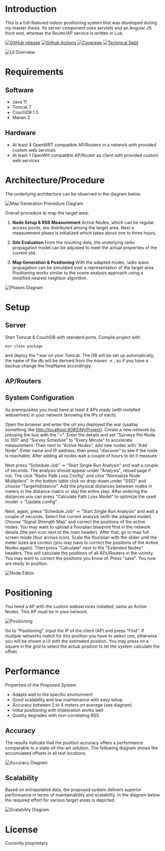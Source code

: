 # Introduction
This is a full-featured indoor positioning system that was developed during my master thesis.
Its server component uses servlets and an Angular JS front end, whereas the Router/AP service is written in Lua.

[![GitHub release](https://img.shields.io/github/release/patrickfav/indoor-positioning.svg)](https://github.com/patrickfav/indoor-positioning/releases/latest)
[![Github Actions](https://github.com/patrickfav/indoor-positioning/actions/workflows/build.yml/badge.svg)](https://github.com/patrickfav/indoor-positioning/actions)
[![Coverage](https://sonarcloud.io/api/project_badges/measure?project=patrickfav_indoor-positioning&metric=coverage)](https://sonarcloud.io/summary/new_code?id=patrickfav_indoor-positioning)
[![Technical Debt](https://sonarcloud.io/api/project_badges/measure?project=patrickfav_indoor-positioning&metric=sqale_index)](https://sonarcloud.io/summary/new_code?id=patrickfav_indoor-positioning)

![UI Overview](https://github.com/patrickfav/indoor-positioning/blob/main/misc/ui-overview.png?raw=true)

# Requirements

## Software

* Java 11
* Tomcat 7
* CouchDB 1.5
* Maven 3

## Hardware

* At least 4 OpenWRT compatible AP/Routers in a network with provided custom web services
* At least 1 OpenWrt compatible AP/Router as client with provided custom web services

# Architecture/Procedure

The underlying architecture can be observed in the diagram below.

![Map Generation Procedure Diagram](https://github.com/patrickfav/indoor-positioning/blob/main/misc/map_generation_procedure_lowsat.jpg?raw=true)

Overall procedure to map the target area:

1. **Node Setup & RSS Measurement**
Active Nodes, which can be regular access points, are distributed
among the target area. Next a measurement phase is initialized
which takes about one to three hours.

2. **Site Evaluation**
From the resulting data, the underlying radio propagation model
can be adjusted to meet the actual properties of the current site.

3. **Map Generation & Positioning**
With the adapted model, radio wave propagation can be simulated over
a representation of the target area. Positioning works similar to the
scene analysis approach using a modified nearest neighbor algorithm.

![Phases Diagram](https://github.com/patrickfav/indoor-positioning/blob/main/misc/simple_phases_lowsat.jpg?raw=true)

# Setup

## Server

Start Tomcat & CouchDB with standard ports. Compile project with

`mvn clean package`

and deploy the *.war on your Tomcat. The DB will be set up automatically, the name of the db will be derived from the
maven <build> -> <finalName>, so if you have a backup change the finalName accordingly.

## AP/Routers

## System Configuration

As prerequisites you must have at least 4 APs ready (with installed webserives) in your network (knowing the IPs of each).

Open the browser and enter the url you deployed the war (usallay something like [http://localhost:8080/MyProject](http://localhost:8080/)).
Create a new network by pressing the box with the "+". Enter the details and set "Surveys Per Node to 100" and "Survey Schedule" to
"Every Minute" to accelerate measurement.
Then next to "Active Nodes", add new nodes with "Add Node". Enter name and IP address, then press "discover" to see if
the node is reachable. After adding all nodes wait a couple of hours to let it measure.

Next press "Schedule Job" -> "Start Single Run Analysis" and wait a couple of seconds. The analysis should appear under
"Analysis", reload page if not. The click "Radio Path Loss Config" and click "Normalize Node Multipliers". In the bottom
 table click on drop-down under "SSID" and choose "Targentdistance". Add the physical distances between nodes in meters
 in the distance matrix or skip the entire step. After entering the distances you can press "Calculate Path Loss Model"
 to optimize the used model -> "Update config".

Next, again, press "Schedule Job" -> "Start Single Run Analysis" and wait a couple of seconds. Select the current analysis
(with the adapted model). Choose "Signal Strength Map" and correct the positions of the active nodes. You may want to upload
a floorplan blueprint first in the network details (the pen icon next to the main header). After that, go to map full screen
mode (four arrows icon). Scale the floorplan with the slider until the meter sizes are correct (you may have to correct the
positions of the Active Nodes again). Then press "Calculate" next to the "Extended Nodes" headers. This will calculate the positions
of all APs/Routers in the vicinity. You may want to correct the positions you know of. Press "save". You now are ready
to position.

![Node Editor](https://github.com/patrickfav/indoor-positioning/blob/main/misc/ui-node-editor.jpg?raw=true)

# Positioning

You need a AP with the custom webservices installed, same as Active Nodes. This AP must be in your network.

![Positioning](https://github.com/patrickfav/indoor-positioning/blob/main/misc/ui-positioning.png?raw=true)

Go to "Positioning". Input the IP of the client (AP) and press "Find". If multiple networks match for this position
you have to select one, otherwise you will be shown a UI with the estimated position. You may press on a square in the grid
to select the actual position to let the system calculate the offset.

# Performance

Properties of the Proposed System

* Adapts well to the specific environment
* Good scalability and low maintenance with easy setup
* Accuracy between 2 to 4 meters on average (see diagram)
* Initial positioning with trilateration works well
* Quality degrades with non-correlating RSS

## Accuracy

The results indicate that the position accuracy offers a performance comparable to
a state-of-the-art solution. The following diagram shows the accumulated offsets
in all test locations.

![Accuracy Diagram](https://github.com/patrickfav/indoor-positioning/blob/main/misc/ac_diagram.png?raw=true)

## Scalability

Based on extrapolated data, the proposed system delivers superior performance in
terms of maintainability and scalability. In the diagram below the required effort
for various target areas is depicted.

![Scalability Diagram](https://github.com/patrickfav/indoor-positioning/blob/main/misc/maintain_diagram.png?raw=true)

# License

Currently proprietary

